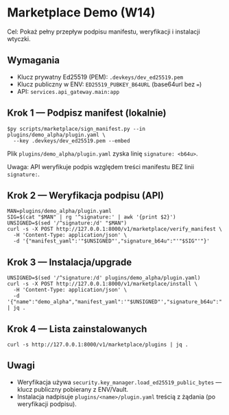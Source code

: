 # Marketplace Demo (W14)

Cel: Pokaż pełny przepływ podpisu manifestu, weryfikacji i instalacji wtyczki.

## Wymagania
- Klucz prywatny Ed25519 (PEM): `.devkeys/dev_ed25519.pem`
- Klucz publiczny w ENV: `ED25519_PUBKEY_B64URL` (base64url bez `=`)
- API: `services.api_gateway.main:app`

## Krok 1 — Podpisz manifest (lokalnie)

```
$py scripts/marketplace/sign_manifest.py --in plugins/demo_alpha/plugin.yaml \
  --key .devkeys/dev_ed25519.pem --embed
```

Plik `plugins/demo_alpha/plugin.yaml` zyska linię `signature: <b64u>`.

Uwaga: API weryfikuje podpis względem treści manifestu BEZ linii `signature:`.

## Krok 2 — Weryfikacja podpisu (API)

```
MAN=plugins/demo_alpha/plugin.yaml
SIG=$(cat "$MAN" | rg '^signature:' | awk '{print $2}')
UNSIGNED=$(sed '/^signature:/d' "$MAN")
curl -s -X POST http://127.0.0.1:8000/v1/marketplace/verify_manifest \
  -H 'Content-Type: application/json' \
  -d '{"manifest_yaml":'"$UNSIGNED"',"signature_b64u":"'"$SIG"'"}'
```

## Krok 3 — Instalacja/upgrade

```
UNSIGNED=$(sed '/^signature:/d' plugins/demo_alpha/plugin.yaml)
curl -s -X POST http://127.0.0.1:8000/v1/marketplace/install \
  -H 'Content-Type: application/json' \
  -d '{"name":"demo_alpha","manifest_yaml":'"$UNSIGNED"',"signature_b64u":"'"$SIG"'"}' | jq .
```

## Krok 4 — Lista zainstalowanych

```
curl -s http://127.0.0.1:8000/v1/marketplace/plugins | jq .
```

## Uwagi
- Weryfikacja używa `security.key_manager.load_ed25519_public_bytes` — klucz publiczny pobierany z ENV/Vault.
- Instalacja nadpisuje `plugins/<name>/plugin.yaml` treścią z żądania (po weryfikacji podpisu).

